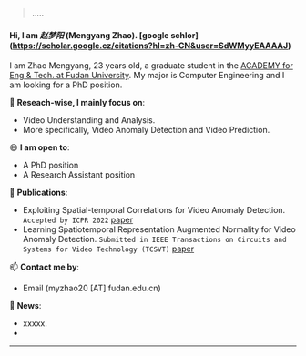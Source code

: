 > .....


#### Hi, I am *赵梦阳* (Mengyang Zhao). [google schlor] (https://scholar.google.cz/citations?hl=zh-CN&user=SdWMyyEAAAAJ)
I am Zhao Mengyang, 23 years old, a graduate student in the [ACADEMY for Eng.& Tech. at Fudan University](http://faet.fudan.edu.cn/). My major is Computer Engineering and I am looking for a PhD position.

🔭 **Reseach-wise, I mainly focus on**:

- Video Understanding and Analysis.
- More specifically, Video Anomaly Detection and Video Prediction.

😄 **I am open to**:

- A PhD position
- A Research Assistant position


🌱 **Publications**:
- Exploiting Spatial-temporal Correlations for Video Anomaly Detection. `Accepted by ICPR 2022` [paper](https://arxiv.org/abs)
- Learning Spatiotemporal Representation Augmented Normality for Video Anomaly Detection.  `Submitted in IEEE Transactions on Circuits and Systems for Video Technology (TCSVT)` [paper](https://arxiv.org/abs/)

📫 **Contact me by**:
- Email (myzhao20 [AT] fudan.edu.cn)


💬 **News**:
- xxxxx.
- 

----
